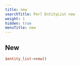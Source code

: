 ```yaml
---
title: new
searchTitle: Perl EntityList new
weight: 1
hidden: true
menuTitle: new
---
```

## New
```perl
$entity_list->new()
```